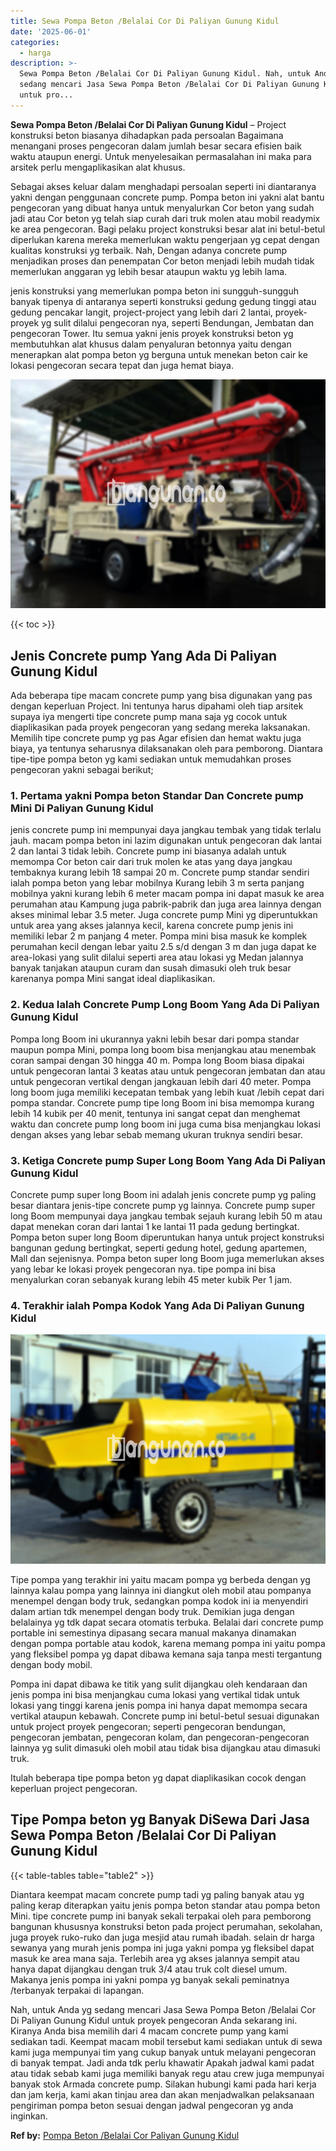 ```yaml
---
title: Sewa Pompa Beton /Belalai Cor Di Paliyan Gunung Kidul
date: '2025-06-01'
categories:
  - harga
description: >-
  Sewa Pompa Beton /Belalai Cor Di Paliyan Gunung Kidul. Nah, untuk Anda yg
  sedang mencari Jasa Sewa Pompa Beton /Belalai Cor Di Paliyan Gunung Kidul
  untuk pro...
---
```


**Sewa Pompa Beton /Belalai Cor Di Paliyan Gunung Kidul** – Project konstruksi beton biasanya dihadapkan pada persoalan Bagaimana menangani proses pengecoran dalam jumlah besar secara efisien baik waktu ataupun energi. Untuk menyelesaikan permasalahan ini maka para arsitek perlu mengaplikasikan alat khusus.

Sebagai akses keluar dalam menghadapi persoalan seperti ini diantaranya yakni dengan penggunaan concrete pump. Pompa beton ini yakni alat bantu pengecoran yang dibuat hanya untuk menyalurkan Cor beton yang sudah jadi atau Cor beton yg telah siap curah dari truk molen atau mobil readymix ke area pengecoran. Bagi pelaku project konstruksi besar alat ini betul-betul diperlukan karena mereka memerlukan waktu pengerjaan yg cepat dengan kualitas konstruksi yg terbaik. Nah, Dengan adanya concrete pump menjadikan proses dan penempatan Cor beton menjadi lebih mudah tidak memerlukan anggaran yg lebih besar ataupun waktu yg lebih lama.

jenis konstruksi yang memerlukan pompa beton ini sungguh-sungguh banyak tipenya di antaranya seperti konstruksi gedung gedung tinggi atau gedung pencakar langit, project-project yang lebih dari 2 lantai, proyek-proyek yg sulit dilalui pengecoran nya, seperti Bendungan, Jembatan dan pengecoran Tower. Itu semua yakni jenis proyek konstruksi beton yg membutuhkan alat khusus dalam penyaluran betonnya yaitu dengan menerapkan alat pompa beton yg berguna untuk menekan beton cair ke lokasi pengecoran secara tepat dan juga hemat biaya.

![Sewa Pompa Beton /Belalai Cor Di Paliyan Gunung Kidul](/images/sewa-concrete-pump-38.png)

{{< toc >}}

## Jenis Concrete pump Yang Ada Di Paliyan Gunung Kidul

Ada beberapa tipe macam concrete pump yang bisa digunakan yang pas dengan keperluan Project. Ini tentunya harus dipahami oleh tiap arsitek supaya iya mengerti tipe concrete pump mana saja yg cocok untuk diaplikasikan pada proyek pengecoran yang sedang mereka laksanakan. Memilih tipe concrete pump yg pas Agar efisien dan hemat waktu juga biaya, ya tentunya seharusnya dilaksanakan oleh para pemborong. Diantara tipe-tipe pompa beton yg kami sediakan untuk memudahkan proses pengecoran yakni sebagai berikut;

### 1\. Pertama yakni Pompa beton Standar Dan Concrete pump Mini Di Paliyan Gunung Kidul

jenis concrete pump ini mempunyai daya jangkau tembak yang tidak terlalu jauh. macam pompa beton ini lazim digunakan untuk pengecoran dak lantai 2 dan lantai 3 tidak lebih. Concrete pump ini biasanya adalah untuk memompa Cor beton cair dari truk molen ke atas yang daya jangkau tembaknya kurang lebih 18 sampai 20 m. Concrete pump standar sendiri ialah pompa beton yang lebar mobilnya Kurang lebih 3 m serta panjang mobilnya yakni kurang lebih 6 meter macam pompa ini dapat masuk ke area perumahan atau Kampung juga pabrik-pabrik dan juga area lainnya dengan akses minimal lebar 3.5 meter. Juga concrete pump Mini yg diperuntukkan untuk area yang akses jalannya kecil, karena concrete pump jenis ini memiliki lebar 2 m panjang 4 meter. Pompa mini bisa masuk ke komplek perumahan kecil dengan lebar yaitu 2.5 s/d dengan 3 m dan juga dapat ke area-lokasi yang sulit dilalui seperti area atau lokasi yg Medan jalannya banyak tanjakan ataupun curam dan susah dimasuki oleh truk besar karenanya pompa Mini sangat ideal diaplikasikan.

### 2\. Kedua Ialah Concrete Pump Long Boom Yang Ada Di Paliyan Gunung Kidul

Pompa long Boom ini ukurannya yakni lebih besar dari pompa standar maupun pompa Mini, pompa long boom bisa menjangkau atau menembak coran sampai dengan 30 hingga 40 m. Pompa long Boom biasa dipakai untuk pengecoran lantai 3 keatas atau untuk pengecoran jembatan dan atau untuk pengecoran vertikal dengan jangkauan lebih dari 40 meter. Pompa long boom juga memiliki kecepatan tembak yang lebih kuat /lebih cepat dari pompa standar. Concrete pump tipe long Boom ini bisa memompa kurang lebih 14 kubik per 40 menit, tentunya ini sangat cepat dan menghemat waktu dan concrete pump long boom ini juga cuma bisa menjangkau lokasi dengan akses yang lebar sebab memang ukuran truknya sendiri besar.

### 3\. Ketiga Concrete pump Super Long Boom Yang Ada Di Paliyan Gunung Kidul

Concrete pump super long Boom ini adalah jenis concrete pump yg paling besar diantara jenis-tipe concrete pump yg lainnya. Concrete pump super long Boom mempunyai daya jangkau tembak sejauh kurang lebih 50 m atau dapat menekan coran dari lantai 1 ke lantai 11 pada gedung bertingkat. Pompa beton super long Boom diperuntukan hanya untuk project konstruksi bangunan gedung bertingkat, seperti gedung hotel, gedung apartemen, Mall dan sejenisnya. Pompa beton super long Boom juga memerlukan akses yang lebar ke lokasi proyek pengecoran nya. tipe pompa ini bisa menyalurkan coran sebanyak kurang lebih 45 meter kubik Per 1 jam.

### 4\. Terakhir ialah Pompa Kodok Yang Ada Di Paliyan Gunung Kidul

![Sewa Pompa Beton /Belalai Cor Di Paliyan Gunung Kidul](/images/sewa-concrete-pump-20.png)

Tipe pompa yang terakhir ini yaitu macam pompa yg berbeda dengan yg lainnya kalau pompa yang lainnya ini diangkut oleh mobil atau pompanya menempel dengan body truk, sedangkan pompa kodok ini ia menyendiri dalam artian tdk menempel dengan body truk. Demikian juga dengan belalainya yg tdk dapat secara otomatis terbuka. Belalai dari concrete pump portable ini semestinya dipasang secara manual makanya dinamakan dengan pompa portable atau kodok, karena memang pompa ini yaitu pompa yang fleksibel pompa yg dapat dibawa kemana saja tanpa mesti tergantung dengan body mobil.

Pompa ini dapat dibawa ke titik yang sulit dijangkau oleh kendaraan dan jenis pompa ini bisa menjangkau cuma lokasi yang vertikal tidak untuk lokasi yang tinggi karena jenis pompa ini hanya dapat memompa secara vertikal ataupun kebawah. Concrete pump ini betul-betul sesuai digunakan untuk project proyek pengecoran; seperti pengecoran bendungan, pengecoran jembatan, pengecoran kolam, dan pengecoran-pengecoran lainnya yg sulit dimasuki oleh mobil atau tidak bisa dijangkau atau dimasuki truk.

Itulah beberapa tipe pompa beton yg dapat diaplikasikan cocok dengan keperluan project pengecoran.

## Tipe Pompa beton yg Banyak DiSewa Dari Jasa Sewa Pompa Beton /Belalai Cor Di Paliyan Gunung Kidul

{{< table-tables table="table2" >}}

Diantara keempat macam concrete pump tadi yg paling banyak atau yg paling kerap diterapkan yaitu jenis pompa beton standar atau pompa beton Mini. tipe concrete pump ini banyak sekali terpakai oleh para pemborong bangunan khususnya konstruksi beton pada project perumahan, sekolahan, juga proyek ruko-ruko dan juga mesjid atau rumah ibadah. selain dr harga sewanya yang murah jenis pompa ini juga yakni pompa yg fleksibel dapat masuk ke area mana saja. Terlebih area yg akses jalannya sempit atau hanya dapat dijangkau dengan truk 3/4 atau truk colt diesel umum. Makanya jenis pompa ini yakni pompa yg banyak sekali peminatnya /terbanyak terpakai di lapangan.

Nah, untuk Anda yg sedang mencari Jasa Sewa Pompa Beton /Belalai Cor Di Paliyan Gunung Kidul untuk proyek pengecoran Anda sekarang ini. Kiranya Anda bisa memilih dari 4 macam concrete pump yang kami sediakan tadi. Keempat macam mobil tersebut kami sediakan untuk di sewa kami juga mempunyai tim yang cukup banyak untuk melayani pengecoran di banyak tempat. Jadi anda tdk perlu khawatir Apakah jadwal kami padat atau tidak sebab kami juga memiliki banyak regu atau crew juga mempunyai banyak stok Armada concrete pump. Silakan hubungi kami pada hari kerja dan jam kerja, kami akan tinjau area dan akan menjadwalkan pelaksanaan pengiriman pompa beton sesuai dengan jadwal pengecoran yg anda inginkan.

**Ref by:** [Pompa Beton /Belalai Cor Paliyan Gunung Kidul](https://id.wikipedia.org/wiki/Pompa)
